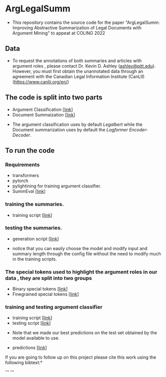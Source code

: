 # ArgLegalSumm

* This repository contains the source code for the paper "ArgLegalSumm: Improving Abstractive Summarization of Legal Documents with Argument Mining" to appeat at COLING 2022

## Data

*  To request the annotations of both summaries and articles with argument roles , please contact Dr. Kevin D. Ashley (ashley@pitt.edu).  However, you must first obtain the unannotated data through an agreement with the Canadian Legal Information Institute (CanLII) (https://www.canlii.org/en/)

## The code is split into two parts 
- Argument Classification [[link](https://github.com/EngSalem/arglegalsumm/tree/master/src/argument_classification)]
- Document Summaization [[link](https://github.com/EngSalem/arglegalsumm/tree/master/src/summarization)]

* The argument classification uses by default *Legalbert* while the Document summarization uses by default the *Logformer Encoder-Decoder*.



## To run the code

### Requirements 
- transformers
- pytorch
- pylightining for training argument classifier.
- SummEval [[link](https://github.com/Yale-LILY/SummEval)]

### training the summaries.
- training script [[link](https://github.com/EngSalem/arglegalsumm/blob/master/src/summarization/train_summ.sh)]

### testing the summaries.

- generation script [[link](https://github.com/EngSalem/arglegalsumm/blob/master/src/summarization/test_summ.sh)]

* notice that you can easily choose the model and modify input and summary length through the config file without the need to modify much in the training scripts. 

### The special tokens used to highlight the argument roles in our data , they are split into two groups
- Binary special tokens [[link](https://github.com/EngSalem/arglegalsumm/blob/master/src/summarization/binary_tokens.txt)]
- Finegrained special tokens [[link](https://github.com/EngSalem/arglegalsumm/blob/master/src/summarization/fine_grained_tokens.txt)]

### training and testing argument classifier

- training script [[link](https://github.com/EngSalem/arglegalsumm/blob/master/src/argument_classification/label_sentences.sh)]
- testing script [[link](https://github.com/EngSalem/arglegalsumm/blob/master/src/argument_classification/generate_irc_labels.sh)]

* Note that we made our best predictions on the test set obtained by the model available to use.
- predictions [[link](https://github.com/EngSalem/arglegalsumm/blob/master/src/argument_classification/artifacts/legal_bert_predicts.txt)]


If you are going to follow up on this project please cite this work using the following bibtext:*


'''
'''


